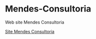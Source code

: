 # Mendes-Consultoria
Web site Mendes Consultoria

<a href="https://vitor-viana.github.io/Mendes-Consultoria/">Site Mendes Consultoria</a>
